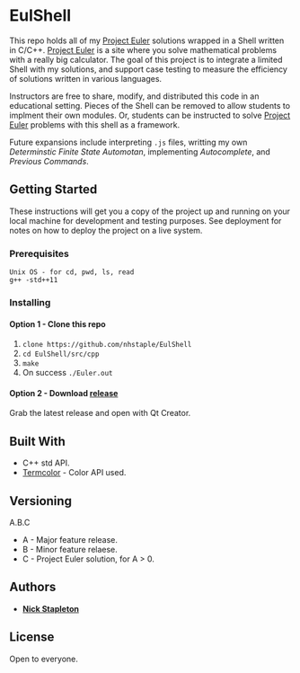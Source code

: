 # EulShell

This repo holds all of my [Project Euler](https://projecteuler.net/) solutions wrapped in a Shell written in C/C++. [Project Euler](https://projecteuler.net/) is a site where you solve mathematical problems with a really big calculator. The goal of this project is to integrate a limited Shell with my solutions, and support case testing to measure the efficiency of solutions written in various languages.

Instructors are free to share, modify, and distributed this code in an educational setting. Pieces of the Shell can be removed to allow students to implment their own modules. Or, students can be instructed to solve [Project Euler](https://projecteuler.net/) problems with this shell as a framework.

Future expansions include interpreting `.js` files, writting my own _Determinstic Finite State Automotan_, implementing _Autocomplete_, and _Previous Commands_.

## Getting Started

These instructions will get you a copy of the project up and running on your local machine for development and testing purposes. See deployment for notes on how to deploy the project on a live system.

### Prerequisites

```
Unix OS - for cd, pwd, ls, read
g++ -std++11
```

### Installing

#### Option 1 - Clone this repo

1. `clone https://github.com/nhstaple/EulShell`
2. `cd EulShell/src/cpp`
3. `make`
4. On success `./Euler.out`

#### Option 2 - Download [release](https://github.com/nhstaple/EulShell/releases)

Grab the latest release and open with Qt Creator.

## Built With

* C++ std API.
* [Termcolor](https://github.com/ikalnytskyi/termcolor) - Color API used.

## Versioning

A.B.C
* A - Major feature release.
* B - Minor feature relaese.
* C - Project Euler solution, for A > 0.

## Authors

* [**Nick Stapleton**](nhstaple.github.io)

## License

Open to everyone.
